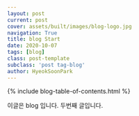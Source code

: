 ```yaml
---
layout: post
current: post
cover: assets/built/images/blog-logo.jpg
navigation: True
title: blog Start
date: 2020-10-07
tags: [blog]
class: post-template
subclass: 'post tag-blog'
author: HyeokSoonPark
---
```


{% include blog-table-of-contents.html %}


이글은 blog 입니다.
두번째 글입니다.